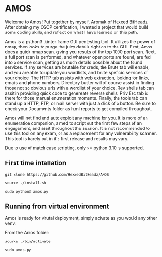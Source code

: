 # AMOS
Welcome to Amos! Put together by myself, Aromak of Hexxed BitHeadz.  After obtainig my OSCP certification, I wanted a project that would build some coding skills, and reflect on what I have learned on this path.

Amos is a python3 tkinter frame GUI pentesting tool.  It utilizes the power of nmap, then looks to purge the juicy details right on to the GUI.  First, Amos does a quick nmap scan. giving you results of the top 1000 port scan.  Next, a full port scan is performed, and whatever open ports are found, are fed into a service scan, getting as much details possible about the found services.  If any services are brutable for creds, the Brute tab will enable, and you are able to update you wordlists, and brute speficic services of your choice.  The HTTP tab assists with web extraction, looking for links, emails and phone numbers.  Directory buster will of course assist in finding those not so obvious urls with a wordlist of your choice.  Rev shells tab can assit in providing quick code to genereate reverse shells.  Priv Esc tab is there for those manual enumeration moments.  Finally, the tools tab can stand up a HTTP, FTP, or mail server with just a click of a button.  Be sure to check your Documents folder as html reports to get compiled throughout.

Amos will not find and auto exploit any machine for you.  It is more of an enumeration companion, aimed to script out the first few steps of an engagement, and assit throughout the session.  It is not recommended to use this tool on any exam, or as a replacement for any vulnerability scanner.  This tool is barely out in it's first release and results may vary.

Due to use of match case scripting, only >= python 3.10 is supported.

## First time intallation
```
git clone https://github.com/HexxedBitHeadz/AMOS
```

```
source ./install.sh
```

```
sudo python3 amos.py
```

## Running from virtual environment
Amos is ready for virutal deployment, simply acivate as you would any other venv:

From the Amos folder:
```
source ./bin/activate
```

```
sudo amos.py
```
